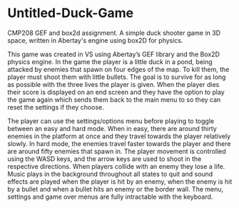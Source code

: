 # Untitled-Duck-Game
CMP208 GEF and box2d assignment. A simple duck shooter game in 3D space, written in Abertay's engine using box2D for physics.

This game was created in VS using Abertay’s GEF library and the Box2D physics engine. In the game the player is a little duck in a pond, being attacked by enemies that spawn on four edges of the map. To kill them, the player must shoot them with little bullets. The goal is to survive for as long as possible with the three lives the player is given. When the player dies their score is displayed on an end screen and they have the option to play the game again which sends them back to the main menu to so they can reset the settings if they choose.

The player can use the settings/options menu before playing to toggle between an easy and hard mode. When in easy, there are around thirty enemies in the platform at once and they travel towards the player relatively slowly. In hard mode, the enemies travel faster towards the player and there are around fifty enemies that spawn in. The player movement is controlled using the WASD keys, and the arrow keys are used to shoot in the respective directions. When players collide with an enemy they lose a life. Music plays in the background throughout all states to quit and sound effects are played when the player is hit by an enemy, when the enemy is hit by a bullet and when a bullet hits an enemy or the border wall. The menu, settings and game over menus are fully intractable with the keyboard.

